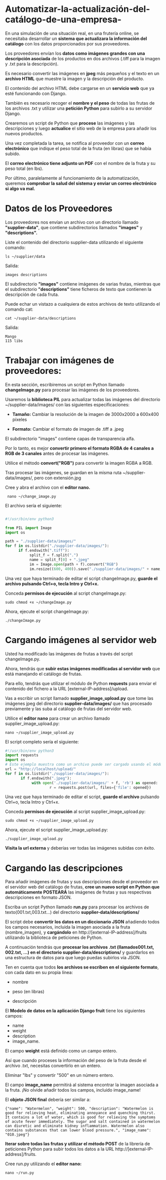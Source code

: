 # Automatizar-la-actualización-del-catálogo-de-una-empresa-

En una simulación de una situación real, en una frutería online, se necesitaba desarrollar un **sistema que actualizara la información del catálogo** con los datos proporcionados por sus proveedores.

Los proveedores envían los **datos como imágenes grandes con una descripción asociada** de los productos en dos archivos (.tiff para la imagen y .txt para la descripción). 

Es necesario convertir las imágenes en **jpeg** más pequeños y el texto en un **archivo HTML** que muestre la imagen y la descripción del producto. 

El contenido del archivo HTML debe cargarse en un **servicio web** que ya esté funcionando con Django. 

También es necesario recoger el **nombre y el peso** de todas las frutas de los archivos .txt y utilizar una **petición Python** para subirlo a su servidor Django.

Crearemos un script de Python que **procese** las imágenes y las descripciones y luego **actualice** el sitio web de la empresa para añadir los nuevos productos.

Una vez completada la tarea, se notifica al proveedor con un **correo electrónico** que indique el peso total de la fruta (en libras) que se había subido. 

El **correo electrónico tiene adjunto un PDF** con el nombre de la fruta y su peso total (en lbs).

Por último, paralelamente al funcionamiento de la automatización, queremos **comprobar la salud del sistema y enviar un correo electrónico si algo va mal.**

# Datos de los Proveedores 

Los proveedores nos envían un archivo con un directorio llamado **"supplier-data"**, que contiene subdirectorios llamados **"images"** y **"descriptions".**

Liste el contenido del directorio supplier-data utilizando el siguiente comando:
```
ls ~/supplier/data
```

Salida:
```
images descriptions
```
El subdirectorio **"images"** contiene imágenes de varias frutas, mientras que el subdirectorio **"descriptions"** tiene ficheros de texto que contienen la descripción de cada fruta. 

Puede echar un vistazo a cualquiera de estos archivos de texto utilizando el comando cat:
```
cat ~/supplier-data/descriptions 
```
Salida:
```
Mango
115 libs
```

# Trabajar con imágenes de proveedores:

En esta sección, escribiremos un script en Python llamado **changeImage.py** para procesar las imágenes de los proveedores. 

Usaremos la **biblioteca PIL** para actualizar todas las imágenes del directorio ~/supplier-data/images/ con las siguientes especificaciones:

- **Tamaño:** Cambiar la resolución de la imagen de 3000x2000 a 600x400 píxeles

- **Formato:** Cambiar el formato de imagen de .tiff a .jpeg 

El subdirectorio "images" contiene capas de transparencia alfa.

Por lo tanto, es mejor **convertir primero el formato RGBA de 4 canales a RGB de 3 canales** antes de procesar las imágenes. 

Utilice el método **convert("RGB")** para convertir la imagen RGBA a RGB.

Tras procesar las imágenes, se guardan en la misma ruta ~/supplier-data/images/, pero con extensión.jpg

Cree y abra el archivo con el **editor nano.**
```
 nano ~/change_image.py
 ```
El archivo sería el siguiente:
```python

#!/usr/bin/env python3

from PIL import Image
import os

path = "./supplier-data/images/"
for f in os.listdir("./supplier-data/images/"):
      if f.endswith(".tiff"):
           split_f = f.split(".")
           name = split_f[0] + ".jpeg"
           im = Image.open(path + f).convert("RGB")
           im.resize((600, 400)).save("./supplier-data/images/" + name, "JPEG")
```
Una vez que haya terminado de editar el script changeImage.py, **guarde el archivo pulsando Ctrl+o, tecla Intro y Ctrl+x.**

Conceda **permisos de ejecución** al script changeImage.py:
```
sudo chmod +x ~/changeImage.py
```
Ahora, ejecute el script changeImage.py:
```
./changeImage.py
```

# Cargando imágenes al servidor web

Usted ha modificado las imágenes de frutas a través del script changeImage.py. 

Ahora, tendrás que **subir estas imágenes modificadas al servidor web** que está manejando el catálogo de frutas. 

Para ello, tendrás que utilizar el módulo de Python **requests** para enviar el contenido del fichero a la URL [external-IP-address]/upload.

Vas a escribir un script llamado **supplier_image_upload.py** que tome las imágenes jpeg del directorio **supplier-data/images/** que has procesado previamente y las suba al catálogo de frutas del servidor web.

Utilice el **editor nano** para crear un archivo llamado supplier_image_upload.py:
```
nano ~/supplier_image_upload.py
```

El script completo sería el siguiente:
```python
#!/usr/bin/env python3 
import requests 
import os 
# Este ejemplo muestra como un archivo puede ser cargado usando el módulo requests de Python 
url = "http://localhost/upload/"
for f in os.listdir("./supplier-data/images/"):
       if f.endswith(".jpeg"):
            with open('./supplier-data/images/' + f, 'rb') as opened:
                    r = requests.post(url, files={'file': opened})
```

Una vez que haya terminado de editar el script, **guarde el archivo** pulsando Ctrl+o, tecla Intro y Ctrl+x.

Conceda **permisos de ejecución** al script supplier_image_upload.py:
```
sudo chmod +x ~/supplier_image_upload.py
```

Ahora, ejecute el script supplier_image_upload.py:
```
./supplier_image_upload.py
```

**Visita la url externa** y deberías ver todas las imágenes subidas con éxito.

# Cargando las descripciones 

Para añadir imágenes de frutas y sus descripciones desde el proveedor en el servidor web del catálogo de frutas, **cree un nuevo script en Python que automáticamente POSTEARÁ** las imágenes de frutas y sus respectivas descripciones en formato JSON.

Escriba un script Python llamado **run.py** para procesar los archivos de texto(001.txt,003.txt...) del directorio **supplier-data/descriptions/**

El script debe **convertir los datos en un diccionario JSON** añadiendo todos los campos necesarios, incluida la imagen asociada a la fruta (nombre_imagen), y **cargándolo** en http://[external-IP-address]/fruits utilizando la biblioteca de peticiones de Python.

A continuación tendrás que **procesar los archivos .txt (llamados001.txt, 002.txt, ...) en el directorio supplier-data/descriptions/** y guardarlos en una estructura de datos para que luego puedas subirlos vía JSON.

Ten en cuenta que todos **los archivos se escriben en el siguiente formato**, con cada dato en su propia línea:

- nombre

- peso (en libras)

- descripción

El **Modelo de datos en la aplicación Django fruit** tiene los siguientes campos: 
- name
- weight
- description
-  image_name.

El campo **weight** está definido como un campo entero.

Así que cuando proceses la información del peso de la fruta desde el archivo .txt, necesitas convertirlo en un entero. 

Eliminar "lbs" y convertir "500" en un número entero.

El campo **image_name** permitirá al sistema encontrar la imagen asociada a la fruta. 
¡No olvide añadir todos los campos, incluido image_name!

El **objeto JSON final** debería ser similar a:
```
{"name": "Watermelon", "weight": 500, "description": "Watermelon is good for relieving heat, eliminating annoyance and quenching thirst. It contains a lot of water, which is good for relieving the symptoms of acute fever immediately. The sugar and salt contained in watermelon can diuretic and eliminate kidney inflammation. Watermelon also contains substances that can lower blood pressure.", "image_name": "010.jpeg"}
```

**Iterar sobre todas las frutas y utilizar el método POST** de la librería de peticiones Python para subir todos los datos a la URL http://[external-IP-address]/fruits.

Cree run.py utilizando el **editor nano:**
```
nano ~/run.py
```



























